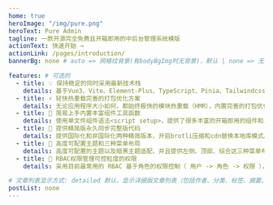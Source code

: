 ```yaml
---
home: true
heroImage: "/img/pure.png"
heroText: Pure Admin
tagline: 一款开源完全免费且开箱即用的中后台管理系统模版
actionText: 快速开始 →
actionLink: /pages/introduction/
bannerBg: none # auto => 网格纹背景(有bodyBgImg时无背景)，默认 | none => 无 | '大图地址' | background: 自定义背景样式       提示：如发现文本颜色不适应您的背景时可以到palette.styl修改$bannerTextColor变量

features: # 可选的
  - title: 💡 保持稳定的同时采用最新技术栈
    details: 基于Vue3、Vite、Element-Plus、TypeScript、Pinia、Tailwindcss等最新技术栈开发
  - title: ⚡️ 轻快热重载完善的打包优化方案
    details: 无论应用程序大小如何，都始终极快的模块热重载（HMR），内置完善的打包优化方案
  - title: 🤙 简易上手内置丰富组件工具函数
    details: 使用单文件组件语法<script setup>，提供了很多丰富的开箱即用的组件和工具库
  - title: 👋 提供精简版永久同步完整版代码
    details: 提供国际化和非国际化两种精简版本，开启brotli压缩和cdn替换本地库模式后，打包大小低于350kb
  - title: 🔩 高度可配置主题和三种菜单布局
    details: 高度可配置的主题以及暗黑主题适配，并且提供左侧、顶部、综合这三种菜单布局模式
  - title: 🔑 RBAC权限管理可控粒度的权限
    details: 采用目前最常用的 RBAC 基于角色的权限控制（ 用户 -> 角色 -> 权限 ），可配置各种粒度的权限

# 文章列表显示方式: detailed 默认，显示详细版文章列表（包括作者、分类、标签、摘要、分页等）| simple => 显示简约版文章列表（仅标题和日期）| none 不显示文章列表
postList: none
---
```

